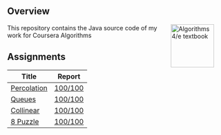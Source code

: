## Overview

<IMG SRC="http://algs4.cs.princeton.edu/cover.png"  align=right hspace=25 width=100 alt = "Algorithms 4/e textbook">
This repository contains the Java source code of my work for Coursera Algorithms

## Assignments

| Title | Report |
| ----- | ------ |
[Percolation](./src/percolation) | [100/100](./reports/percolation_output)
[Queues](./src/queues) | [100/100](./reports/queues_output)
[Collinear](./src/collinear) | [100/100](./reports/collinear_output)
[8 Puzzle](./src/8puzzle) | [100/100](./reports/8puzzle_output)
